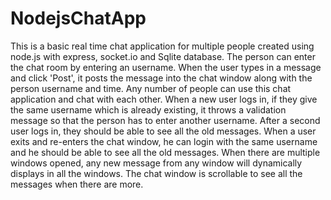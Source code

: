 # NodejsChatApp
This is a basic real time chat application for multiple people created using node.js with express, socket.io and Sqlite database.
The person can enter the chat room by entering an username.
When the user types in a message and click 'Post', it posts the message into the chat window along with the person username and time.
Any number of people can use this chat application and chat with each other.
When a new user logs in, if they give the same username which is already existing, it throws a validation message so that the person has to enter another username.
After a second user logs in, they should be able to see all the old messages.
When a user exits and re-enters the chat window, he can login with the same username and he should be able to see all the old messages.
When there are multiple windows opened, any new message from any window will dynamically displays in all the windows. 
The chat window is scrollable to see all the messages when there are more.
